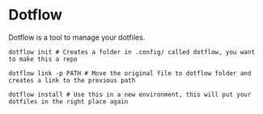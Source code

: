 # Dotflow 

Dotflow is a tool to manage your dotfiles.


```shell
dotflow init # Creates a folder in .config/ called dotflow, you want to make this a repo

dotflow link -p PATH # Move the original file to dotflow folder and creates a link to the previous path

dotflow install # Use this in a new environment, this will put your dotfiles in the right place again

```
